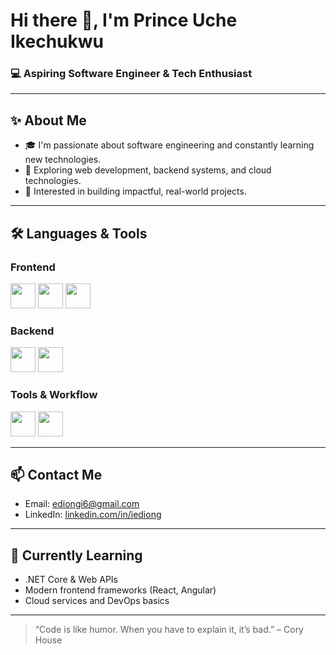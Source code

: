 # Hi there 👋, I'm Prince Uche Ikechukwu

### 💻 Aspiring Software Engineer & Tech Enthusiast

---

## ✨ About Me
- 🎓 I'm passionate about software engineering and constantly learning new technologies.
- 🧰 Exploring web development, backend systems, and cloud technologies.
- 🚀 Interested in building impactful, real-world projects.

---

## 🛠 Languages & Tools
### Frontend
<p>
  <img src="https://cdn.jsdelivr.net/gh/devicons/devicon/icons/html5/html5-original.svg" width="40"/>
  <img src="https://cdn.jsdelivr.net/gh/devicons/devicon/icons/css3/css3-original.svg" width="40"/>
  <img src="https://cdn.jsdelivr.net/gh/devicons/devicon/icons/javascript/javascript-original.svg" width="40"/>
</p>

### Backend
<p>
  <img src="https://cdn.jsdelivr.net/gh/devicons/devicon/icons/python/python-original.svg" width="40"/>
  <img src="https://cdn.jsdelivr.net/gh/devicons/devicon/icons/csharp/csharp-original.svg" width="40"/>
</p>

### Tools & Workflow
<p>
  <img src="https://cdn.jsdelivr.net/gh/devicons/devicon/icons/git/git-original.svg" width="40"/>
  <img src="https://cdn.jsdelivr.net/gh/devicons/devicon/icons/vscode/vscode-original.svg" width="40"/>
</p>

---

## 📫 Contact Me
- Email: [ediongi6@gmail.com](mailto:ediongi6@gmail.com)
- LinkedIn: [linkedin.com/in/iediong](https://linkedin.com/in/iediong)

---

## 🌱 Currently Learning
- .NET Core & Web APIs
- Modern frontend frameworks (React, Angular)
- Cloud services and DevOps basics

---

> “Code is like humor. When you have to explain it, it’s bad.” – Cory House
